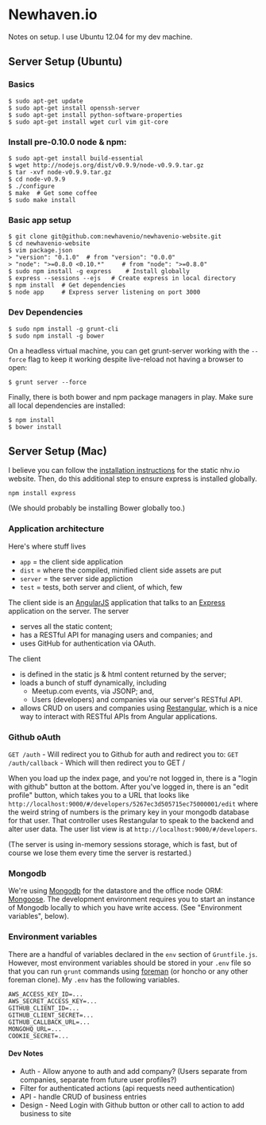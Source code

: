 # Newhaven.io

Notes on setup. I use Ubuntu 12.04 for my dev machine.

## Server Setup (Ubuntu)

### Basics

	$ sudo apt-get update
	$ sudo apt-get install openssh-server
	$ sudo apt-get install python-software-properties
	$ sudo apt-get install wget curl vim git-core

### Install pre-0.10.0 node & npm:

	$ sudo apt-get install build-essential
	$ wget http://nodejs.org/dist/v0.9.9/node-v0.9.9.tar.gz
	$ tar -xvf node-v0.9.9.tar.gz
	$ cd node-v0.9.9
	$ ./configure
	$ make	# Get some coffee
	$ sudo make install

### Basic app setup

	$ git clone git@github.com:newhavenio/newhavenio-website.git
	$ cd newhavenio-website
	$ vim package.json
	> "version": "0.1.0"  # from "version": "0.0.0"
	> "node": ">=0.8.0 <0.10.*"     # from "node": ">=0.8.0"
	$ sudo npm install -g express    # Install globally
	$ express --sessions --ejs   # Create express in local directory
	$ npm install  # Get dependencies
	$ node app     # Express server listening on port 3000

### Dev Dependencies

    $ sudo npm install -g grunt-cli
    $ sudo npm install -g bower

On a headless virtual machine, you can get grunt-server working with the `--force` flag to keep it working despite live-reload not having a browser to open:

    $ grunt server --force

Finally, there is both bower and npm package managers in play. Make sure all local dependencies are installed:

    $ npm install
    $ bower install

## Server Setup (Mac)

I believe you can follow the
[installation instructions](https://github.com/newhavenio/newhavenio-website/blob/master/README.md) for the static nhv.io
website.  Then, do this additional step to ensure
express is installed globally.

	npm install express

(We should probably be installing Bower globally too.)

### Application architecture

Here's where stuff lives
* `app` = the client side application
* `dist` = where the compiled, minified client side assets are put
* `server` = the server side appliction
* `test` = tests, both server and client, of which, few

The client side is an [AngularJS](http://angularjs.org/) application
that talks to an [Express](http://expressjs.com/) application on 
the server.  The server
* serves all the static content;
* has a RESTful API for managing users and companies; and
* uses GitHub for authentication via OAuth.

The client 
* is defined in the static js & html content returned by the server;
* loads a bunch of stuff dynamically, including
  * Meetup.com events, via JSONP; and,
  * Users (developers) and companies via our server's RESTful API.
* allows CRUD on users and companies using [Restangular](https://github.com/mgonto/restangular), which is a nice way to interact with RESTful APIs from Angular applications.


### Github oAuth

`GET /auth`  - Will redirect you to Github for auth and redirect you to:
`GET /auth/callback` - Which will then redirect you to GET /

When you load up the index page, and you're not logged in, there is
a "login with github" button at the bottom.  After you've logged
in, there is an "edit profile" button, which takes you to a URL that
looks like `http://localhost:9000/#/developers/5267ec3d505715ec75000001/edit`
where the weird string of numbers is the primary key in your mongodb
database for that user.  That controller uses Restangular to speak
to the backend and alter user data.  The user list view is at
`http://localhost:9000/#/developers`.

(The server is using in-memory sessions storage, which is fast, but
of course we lose them every time the server is restarted.)

### Mongodb

We're using [Mongodb](http://www.mongodb.org/) for the datastore and
the office node ORM: [Mongoose](http://mongoosejs.com/).  The development
environment requires you to start an instance of Mongodb locally to which
you have write access.  (See "Environment variables", below).

### Environment variables

There are a handful of variables declared in the `env` section of
`Gruntfile.js`. However, most environment variables should be stored
in your `.env` file so that you can run `grunt` commands using 
[foreman](https://github.com/ddollar/foreman)
(or honcho or any other foreman clone).  My `.env` has the following
variables.

	AWS_ACCESS_KEY_ID=...
	AWS_SECRET_ACCESS_KEY=...
	GITHUB_CLIENT_ID=...
	GITHUB_CLIENT_SECRET=...
	GITHUB_CALLBACK_URL=...
	MONGOHQ_URL=...
	COOKIE_SECRET=...

#### Dev Notes

* Auth - Allow anyone to auth and add company? (Users separate from companies, separate from future user profiles?)
* Filter for authenticated actions (api requests need authentication)
* API - handle CRUD of business entries
* Design - Need Login with Github button or other call to action to add business to site